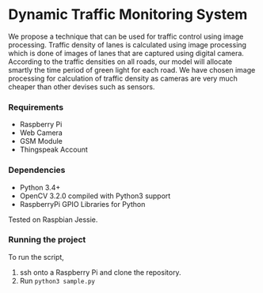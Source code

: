 # Dynamic Traffic Monitoring System

We propose a technique that can be used for traffic control using image processing. Traffic density
of lanes is calculated using image processing which is done of images of lanes that are captured
using digital camera. According to the traffic densities on all roads, our model will allocate smartly
the time period of green light for each road. We have chosen image processing for calculation of
traffic density as cameras are very much cheaper than other devises such as sensors.

### Requirements

- Raspberry Pi
- Web Camera
- GSM Module
- Thingspeak Account

### Dependencies

- Python 3.4+
- OpenCV 3.2.0 compiled with Python3 support
- RaspberryPi GPIO Libraries for Python

Tested on Raspbian Jessie.

### Running the project

To run the script, 
1. ssh onto a Raspberry Pi and clone the repository.
2. Run ````python3 sample.py````
